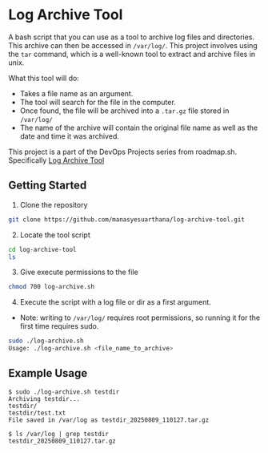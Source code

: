 # Log Archive Tool
A bash script that you can use as a tool to archive log files and directories. This archive can then be accessed in `/var/log/`. This project involves using the `tar` command, which is a well-known tool to extract and archive files in unix. 

What this tool will do:
- Takes a file name as an argument.
- The tool will search for the file in the computer.
- Once found, the file will be archived into a `.tar.gz` file stored in `/var/log/`
- The name of the archive will contain the original file name as well as the date and time it was archived. 

This project is a part of the DevOps Projects series from roadmap.sh. Specifically [Log Archive Tool](https://roadmap.sh/projects/log-archive-tool)


## Getting Started

1. Clone the repository
```bash
git clone https://github.com/manasyesuarthana/log-archive-tool.git
```

2. Locate the tool script
```bash
cd log-archive-tool
ls
```

3. Give execute permissions to the file
```bash
chmod 700 log-archive.sh
```

4. Execute the script with a log file or dir as a first argument.
- Note: writing to `/var/log/` requires root permissions, so running it for the first time requires sudo.
```bash
sudo ./log-archive.sh
Usage: ./log-archive.sh <file_name_to_archive>
```
## Example Usage
```
$ sudo ./log-archive.sh testdir
Archiving testdir...
testdir/
testdir/test.txt
File saved in /var/log as testdir_20250809_110127.tar.gz

$ ls /var/log | grep testdir
testdir_20250809_110127.tar.gz
```

<!-- Second DevOps Project! Let's keep it going.-->
